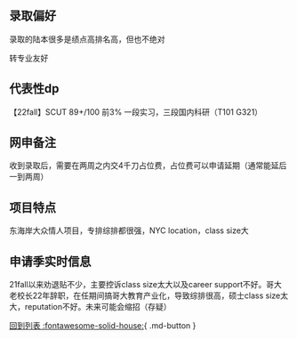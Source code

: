 ## 录取偏好

录取的陆本很多是绩点高排名高，但也不绝对

转专业友好

## 代表性dp

【22fall】SCUT 89+/100 前3% 一段实习，三段国内科研（T101 G321）

## 网申备注
收到录取后，需要在两周之内交4千刀占位费，占位费可以申请延期（通常能延后一到两周）

## 项目特点
东海岸大众情人项目，专排综排都很强，NYC location，class size大

## 申请季实时信息
21fall以来劝退贴不少，主要控诉class size太大以及career support不好。哥大老校长22年辞职，在任期间搞哥大教育产业化，导致综排很高，硕士class size太大，reputation不好。未来可能会缩招（存疑）

[回到列表 :fontawesome-solid-house:](选校梯度.md){ .md-button }
